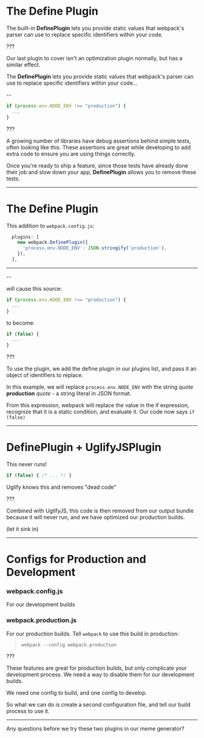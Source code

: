 # The Define Plugin

The built-in __DefinePlugin__ lets you provide static values that webpack's parser can use to replace specific identifiers within your code.


???

Our last plugin to cover isn't an optimization plugin normally, but has a similar effect.

The __DefinePlugin__ lets you provide static values that webpack's parser can use to replace specific identifiers within your code...

--

```js
if (process.env.NODE_ENV !== "production") {
  ...
}
```

???

A growing number of libraries have debug assertions behind simple tests, often looking like this.  These assertions are great while developing to add extra code to ensure you are using things correctly.

Once you're ready to ship a feature, since those tests have already done their job and slow down your app, __DefinePlugin__ allows you to remove these tests.

---

# The Define Plugin

This addition to `webpack.config.js`:
```js
  plugins: [
    new webpack.DefinePlugin({
      'process.env.NODE_ENV': JSON.stringify('production'),
    }),
  ],
```
----

--

will cause this source:

```js
if (process.env.NODE_ENV !== "production") {
  ...
}
```

to become:
```js
if (false) {
  ...
}
```

???

To use the plugin, we add the define plugin in our plugins list, and pass it an object of identifiers to replace.

In this example, we will replace `process.env.NODE_ENV` with the string *quote* **production** *quote* - a string literal in JSON format.

From this expression, webpack will replace the value in the if expression, recognize that it is a static condition, and evaluate it.  Our code now says `if (false)`

---

# DefinePlugin + UglifyJSPlugin

This never runs!

```js
if (false) { /* ... */ }
```

Uglify knows this and removes "dead code"

???

Combined with UglifyJS, this code is then removed from our output bundle because it will never run, and we have optimized our production builds.

(let it sink in)

---

# Configs for Production and Development

### webpack.config.js

For our development builds

### webpack.production.js

For our production builds. Tell `webpack` to use this build in production:

> `webpack --config webpack.production`


???

These features are great for production builds, but only complicate your development process.  We need a way to disable them for our development builds.

We need one config to build, and one config to develop.

So what we can do is create a second configuration file, and tell our build process to use it.

----

Any questions before we try these two plugins in our meme generator?
